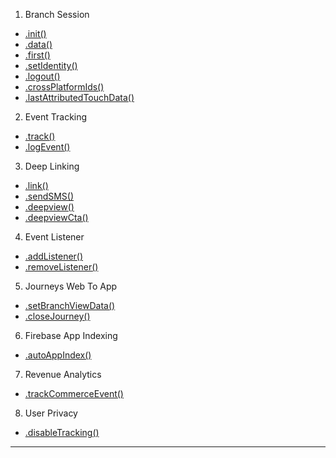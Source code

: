 1. Branch Session
  + [.init()](#initbranch_key-options-callback)
  + [.data()](#datacallback)
  + [.first()](#firstcallback)
  + [.setIdentity()](#setidentityidentity-callback)
  + [.logout()](#logoutcallback)
  + [.crossPlatformIds()](#crossPlatformIdscallback)
  + [.lastAttributedTouchData()](#lastAttributedTouchDataattribution_window-callback)

2. Event Tracking
  + [.track()](#trackevent-metadata-callback)
  + [.logEvent()](#logeventevent-event_data_and_custom_data-content_items-callback)

3. Deep Linking
  + [.link()](#linkdata-callback)
  + [.sendSMS()](#sendsmsphone-linkdata-options-callback)
  + [.deepview()](#deepviewdata-options-callback)
  + [.deepviewCta()](#deepviewcta)

4. Event Listener
  + [.addListener()](#addlistenerevent-listener)
  + [.removeListener()](#removelistenerlistener)

5. Journeys Web To App
  + [.setBranchViewData()](#setbranchviewdatadata)
  + [.closeJourney()](#closejourneycallback)

6. Firebase App Indexing
  + [.autoAppIndex()](#autoappindexdata-callback)

7. Revenue Analytics
  + [.trackCommerceEvent()](#trackcommerceeventevent-commerce_data-metadata-callback)

8. User Privacy
  + [.disableTracking()](#disabletrackingdisabletracking)

___

